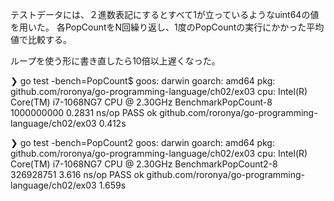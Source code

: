 テストデータには、２進数表記にするとすべて1が立っているようなuint64の値を用いた。
各PopCountをN回繰り返し、1度のPopCountの実行にかかった平均値で比較する。

ループを使う形に書き直したら10倍以上遅くなった。

❯ go test -bench=PopCount$
goos: darwin
goarch: amd64
pkg: github.com/roronya/go-programming-language/ch02/ex03
cpu: Intel(R) Core(TM) i7-1068NG7 CPU @ 2.30GHz
BenchmarkPopCount-8     1000000000               0.2831 ns/op
PASS
ok      github.com/roronya/go-programming-language/ch02/ex03    0.412s

❯ go test -bench=PopCount2
goos: darwin
goarch: amd64
pkg: github.com/roronya/go-programming-language/ch02/ex03
cpu: Intel(R) Core(TM) i7-1068NG7 CPU @ 2.30GHz
BenchmarkPopCount2-8    326928751                3.616 ns/op
PASS
ok      github.com/roronya/go-programming-language/ch02/ex03    1.659s

